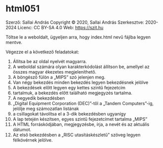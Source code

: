 # html051
Szerző: Sallai András
Copyright © 2020, Sallai András
Szerkesztve: 2020-2024
Licenc: CC BY-SA 4.0
Web: https://szit.hu

Töltse le a weboldalt, ügyeljen arra, hogy index.html nevű fájlba legyen mentve.

Végezze el a következő feladatokat:
<ol>
<li>Állítsa be az oldal nyelvét magyarra.</li>
<li>A weboldal számára olyan karakterkódolást állítson be, amellyel az összes magyar ékezetes megjeleníthető.</li>
<li>A böngésző fülön a „MIPS” szó jelenjen meg.</li>
<li>Van négy bekezdés
minden bekezdés legyen bekezdésnek jelölve</li>
<li>A bekezdések előtt legyen egy kettes szintű fejezetcím</li>
<li>tartalmuk, a bekezdés előtt található megjegyzés tartalma.</li>
<li>A negyedik bekezdésben</li>
<li>„Digital Equipment Corporation (DEC)”-től a „Tandem Computers”-ig,
jelölje meg számozatlan listának</li>
<li>a csillagokat távolítsa el
a 3-dik bekezdésben ugyanígy</li> 
<li>A lap tetején készítsen, egyes szintű fejezetcímet
tartalma „MIPS”</li>
<li>A HTML forráskódjában, megjegyzésbe, írja, a nevét és az aktuális dátumot.</li>
<li>Az első bekezdésben a „RISC utasításkészletű” szöveg legyen félkövérnek jelölve.</li>
</ol>
